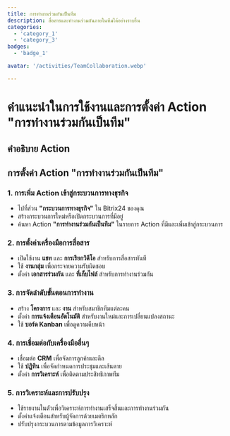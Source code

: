 ```yaml
---
title: การทำงานร่วมกันเป็นทีม
description: สื่อสารและทำงานร่วมกันภายในทีมได้อย่างราบรื่น
categories: 
  - 'category_1'
  - 'category_3'
badges: 
  - 'badge_1'

avatar: '/activities/TeamCollaboration.webp'

---
```

# คำแนะนำในการใช้งานและการตั้งค่า Action "การทำงานร่วมกันเป็นทีม"

## คำอธิบาย Action

## **การตั้งค่า Action "การทำงานร่วมกันเป็นทีม"**

### 1. การเพิ่ม Action เข้าสู่กระบวนการทางธุรกิจ
- ไปที่ส่วน **"กระบวนการทางธุรกิจ"** ใน Bitrix24 ของคุณ
- สร้างกระบวนการใหม่หรือเปิดกระบวนการที่มีอยู่
- ค้นหา Action **"การทำงานร่วมกันเป็นทีม"** ในรายการ Action ที่มีและเพิ่มเข้าสู่กระบวนการ

### 2. การตั้งค่าเครื่องมือการสื่อสาร
- เปิดใช้งาน **แชท** และ **การเรียกวิดีโอ** สำหรับการสื่อสารทันที
- ใช้ **งานกลุ่ม** เพื่อกระจายความรับผิดชอบ
- ตั้งค่า **เอกสารร่วมกัน** และ **ที่เก็บไฟล์** สำหรับการทำงานร่วมกัน

### 3. การจัดลำดับขั้นตอนการทำงาน
- สร้าง **โครงการ** และ **งาน** สำหรับสมาชิกทีมแต่ละคน
- ตั้งค่า **การแจ้งเตือนอัตโนมัติ** สำหรับงานใหม่และการเปลี่ยนแปลงสถานะ
- ใช้ **บอร์ด Kanban** เพื่อดูความคืบหน้า

### 4. การเชื่อมต่อกับเครื่องมืออื่นๆ
- เชื่อมต่อ **CRM** เพื่อจัดการลูกค้าและดีล
- ใช้ **ปฏิทิน** เพื่อจัดกำหนดการประชุมและเส้นตาย
- ตั้งค่า **การวิเคราะห์** เพื่อติดตามประสิทธิภาพทีม

### 5. การวิเคราะห์และการปรับปรุง
- ใช้รายงานในตัวเพื่อวิเคราะห์การทำงานเสร็จสิ้นและการทำงานร่วมกัน
- ตั้งค่าแจ้งเตือนสำหรับผู้จัดการด้วยเมตริกหลัก
- ปรับปรุงกระบวนการตามข้อมูลการวิเคราะห์